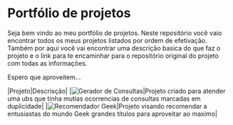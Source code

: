 # Portfólio de projetos  
Seja bem vindo ao meu portfólio de projetos.
Neste repositório você vaio encontrar todos os meus projetos listados por ordem de efetivação.
Também por aqui você vai encontrar uma descrição basica do que faz o projeto e o link para te encaminhar para o repositório original do projeto com todas as informações.  

Espero que aproveitem...

|Projeto|Descrisção|
|![Gerador de Consultas](https://github.com/bruunovsanttos/Gerador-de-Consultas)|Projeto criado para atender uma ubs que tinha mutias ocorrencias de consultas marcadas em duplicidade|
|![Recomendador Geek](https://github.com/bruunovsanttos/Recomendador)|Projeto visando recomendar a entusiastas do mundo Geek grandes títulos para aproveitar ao maxímo|
